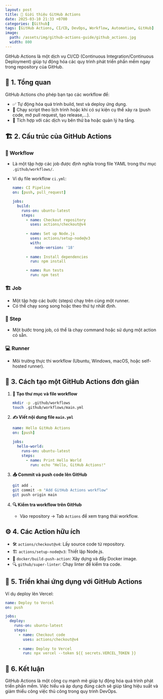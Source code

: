 ```yaml
---
layout: post
title: 🚀 Giới thiệu GitHub Actions
date: 2025-03-10 21:33 +0700
categories: [Github]
tags: [GitHub Actions, CI/CD, DevOps, Workflow, Automation, GitHub]
image:
  path: /assets/img/github-actions-guide/github_actions.jpg
  width: 800
---
```

GitHub Actions là một dịch vụ CI/CD (Continuous Integration/Continuous Deployment) giúp tự động hóa các quy trình phát triển phần mềm ngay trong repository của GitHub.

## 📝 1. Tổng quan

GitHub Actions cho phép bạn tạo các workflow để:
- ✅ Tự động hóa quá trình build, test và deploy ứng dụng.
- 🔄 Chạy script theo lịch trình hoặc khi có sự kiện cụ thể xảy ra (push code, mở pull request, tạo release,...).
- 🔗 Tích hợp với các dịch vụ bên thứ ba hoặc quản lý hạ tầng.

## 🏗 2. Cấu trúc của GitHub Actions

### 📜 Workflow
- Là một tập hợp các job được định nghĩa trong file YAML trong thư mục `.github/workflows/`.
- Ví dụ file workflow `ci.yml`:
  
  ```yaml
  name: CI Pipeline
  on: [push, pull_request]

  jobs:
    build:
      runs-on: ubuntu-latest
      steps:
        - name: Checkout repository
          uses: actions/checkout@v4
        
        - name: Set up Node.js
          uses: actions/setup-node@v3
          with:
            node-version: '18'
        
        - name: Install dependencies
          run: npm install

        - name: Run tests
          run: npm test
  ```

### 🏗 Job
- Một tập hợp các bước (steps) chạy trên cùng một runner.
- Có thể chạy song song hoặc theo thứ tự nhất định.

### 🔧 Step
- Một bước trong job, có thể là chạy command hoặc sử dụng một action có sẵn.

### 💻 Runner
- Môi trường thực thi workflow (Ubuntu, Windows, macOS, hoặc self-hosted runner).

## 🚀 3. Cách tạo một GitHub Actions đơn giản

1. **📂 Tạo thư mục và file workflow**
   ```sh
   mkdir -p .github/workflows
   touch .github/workflows/main.yml
   ```
2. **✍️ Viết nội dung file `main.yml`**
   ```yaml
   name: Hello GitHub Actions
   on: [push]
   
   jobs:
     hello-world:
       runs-on: ubuntu-latest
       steps:
         - name: Print Hello World
           run: echo "Hello, GitHub Actions!"
   ```
3. **📤 Commit và push code lên GitHub**
   ```sh
   git add .
   git commit -m "Add GitHub Actions workflow"
   git push origin main
   ```

4. **🔍 Kiểm tra workflow trên GitHub**
   - Vào repository → Tab `Actions` để xem trạng thái workflow.

## ⚙️ 4. Các Action hữu ích
- 🛠 `actions/checkout@v4`: Lấy source code từ repository.
- 🏗 `actions/setup-node@v3`: Thiết lập Node.js.
- 🐳 `docker/build-push-action`: Xây dựng và đẩy Docker image.
- 🔍 `github/super-linter`: Chạy linter để kiểm tra code.

## 🚀 5. Triển khai ứng dụng với GitHub Actions
Ví dụ deploy lên Vercel:
```yaml
name: Deploy to Vercel
on: push

jobs:
  deploy:
    runs-on: ubuntu-latest
    steps:
      - name: Checkout code
        uses: actions/checkout@v4
      
      - name: Deploy to Vercel
        run: npx vercel --token ${{ secrets.VERCEL_TOKEN }}
```

## 🎯 6. Kết luận
GitHub Actions là một công cụ mạnh mẽ giúp tự động hóa quá trình phát triển phần mềm. Việc hiểu và áp dụng đúng cách sẽ giúp tăng hiệu suất và giảm thiểu công việc thủ công trong quy trình DevOps.